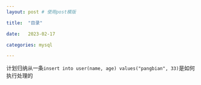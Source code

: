 ```yaml
---
layout: post # 使用post模版

title:  "目录"

date:   2023-02-17

categories: mysql

---
```



计划归纳从一条`insert into user(name, age) values("pangbian", 33)`是如何执行处理的